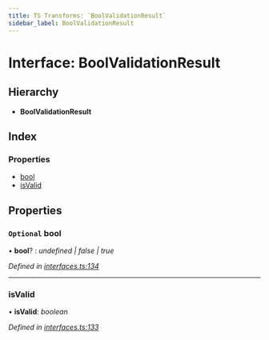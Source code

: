```yaml
---
title: TS Transforms: `BoolValidationResult`
sidebar_label: BoolValidationResult
---
```


# Interface: BoolValidationResult

## Hierarchy

* **BoolValidationResult**

## Index

### Properties

* [bool](boolvalidationresult.md#optional-bool)
* [isValid](boolvalidationresult.md#isvalid)

## Properties

### `Optional` bool

• **bool**? : *undefined | false | true*

*Defined in [interfaces.ts:134](https://github.com/terascope/teraslice/blob/b843209f9/packages/ts-transforms/src/interfaces.ts#L134)*

___

###  isValid

• **isValid**: *boolean*

*Defined in [interfaces.ts:133](https://github.com/terascope/teraslice/blob/b843209f9/packages/ts-transforms/src/interfaces.ts#L133)*
